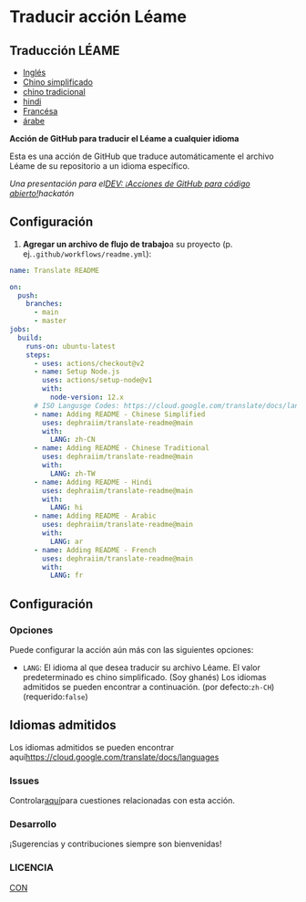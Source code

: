 # Traducir acción Léame

## Traducción LÉAME

-   [Inglés](README.md)
-   [Chino simplificado](README.zh-CN.md)
-   [chino tradicional](README.zh-TW.md)
-   [hindi](README.hi.md)
-   [Francésa](README.fr.md)
-   [árabe](README.ar.md)

**Acción de GitHub para traducir el Léame a cualquier idioma**

Esta es una acción de GitHub que traduce automáticamente el archivo Léame de su repositorio a un idioma específico.

_Una presentación para el[DEV: ¡Acciones de GitHub para código abierto!](https://dev.to/devteam/announcing-the-github-actions-hackathon-on-dev-3ljn)hackatón_

## Configuración

1.  **Agregar un archivo de flujo de trabajo**a su proyecto (p. ej.`.github/workflows/readme.yml`):

```yaml
name: Translate README

on:
  push:
    branches:
      - main
      - master
jobs:
  build:
    runs-on: ubuntu-latest
    steps:
      - uses: actions/checkout@v2
      - name: Setup Node.js
        uses: actions/setup-node@v1
        with:
          node-version: 12.x
      # ISO Langusge Codes: https://cloud.google.com/translate/docs/languages  
      - name: Adding README - Chinese Simplified
        uses: dephraiim/translate-readme@main
        with:
          LANG: zh-CN
      - name: Adding README - Chinese Traditional
        uses: dephraiim/translate-readme@main
        with:
          LANG: zh-TW
      - name: Adding README - Hindi
        uses: dephraiim/translate-readme@main
        with:
          LANG: hi
      - name: Adding README - Arabic
        uses: dephraiim/translate-readme@main
        with:
          LANG: ar
      - name: Adding README - French
        uses: dephraiim/translate-readme@main
        with:
          LANG: fr
```

## Configuración

### Opciones

Puede configurar la acción aún más con las siguientes opciones:

-   `LANG`: El idioma al que desea traducir su archivo Léame. El valor predeterminado es chino simplificado. (Soy ghanés) Los idiomas admitidos se pueden encontrar a continuación.
    (por defecto:`zh-CH`) (requerido:`false`)

## Idiomas admitidos

Los idiomas admitidos se pueden encontrar aquí<https://cloud.google.com/translate/docs/languages>

### Issues

Controlar[aquí](https://github.com/dephraiim/translate-readme/issues/1)para cuestiones relacionadas con esta acción.

### Desarrollo

¡Sugerencias y contribuciones siempre son bienvenidas!

### LICENCIA

[CON](./LICENSE)
